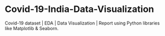 # Covid-19-India-Data-Visualization
Covid-19 dataset | EDA | Data Visualization | Report using Python libraries like Matplotlib &amp; Seaborn. 

